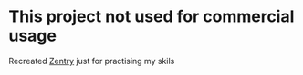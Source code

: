 # This project not used for commercial usage
Recreated [Zentry](https://zentry.com/) just for practising my skils



